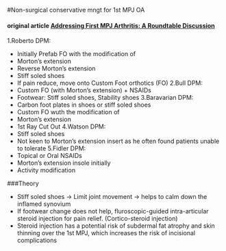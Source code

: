 #Non-surgical conservative mngt for  1st MPJ OA
#### original article [Addressing First MPJ Arthritis: A Roundtable Discussion](https://www.podiatrytoday.com/addressing-first-mpj-arthritis-roundtable-discussion)

1.Roberto DPM:
 - Initially Prefab FO with the modification of
  - Morton’s extension
  - Reverse Morton’s extension
 - Stiff soled shoes
 - If pain reduce, move onto Custom Foot orthotics (FO)
2.Bull DPM:
 - Custom FO (with Morton’s extension) + NSAIDs
 - Footwear: Stiff soled shoes, Stability shoes
3.Baravarian DPM:
 - Carbon foot plates in shoes or stiff soled shoes
 - Custom FO wuth the modification of 
  - Morton’s extension
  - 1st Ray Cut Out 
4.Watson DPM:
 - Stiff soled shoes
 - Not keen to Morton’s extension insert as he often found patients unable to tolerate
5.Fidler DPM:
 - Topical or Oral NSAIDs
 - Morton’s extension insole initially
 - Activity modification


###Theory
 - Stiff soled shoes → Limit joint movement → helps to calm down the inflamed synovium
 - If footwear change does not help, fluroscopic-guided intra-articular steroid injection for pain relief. (Cortico-steroid injection)
 - Steroid injection has a potential risk of subdermal fat atrophy and skin thinning over the 1st MPJ, which increases the risk of incisional complications
